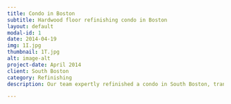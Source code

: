 ```yaml
---
title: Condo in Boston
subtitle: Hardwood floor refinishing condo in Boston
layout: default
modal-id: 1
date: 2014-04-19
img: 1I.jpg
thumbnail: 1T.jpg
alt: image-alt
project-date: April 2014
client: South Boston
category: Refinishing
description: Our team expertly refinished a condo in South Boston, transforming worn and dated hardwood floors into a sleek and modern surface. Through meticulous sanding, staining, and sealing, we revitalized the space, enhancing its charm and adding lasting value.

---
```

